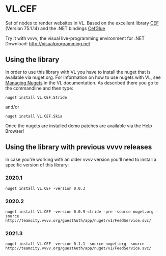 # VL.CEF
Set of nodes to render websites in VL. Based on the excellent library [CEF](https://bitbucket.org/chromiumembedded/cef/src/master/) (Version 75.1.14) and the .NET bindings [CefGlue](https://gitlab.com/xiliumhq/chromiumembedded/cefglue)

Try it with vvvv, the visual live-programming environment for .NET  
Download: http://visualprogramming.net

## Using the library
In order to use this library with VL you have to install the nuget that is available via nuget.org. For information on how to use nugets with VL, see [Managing Nugets](https://thegraybook.vvvv.org/reference/libraries/dependencies.html#manage-nugets) in the VL documentation. As described there you go to the commandline and then type:

    nuget install VL.CEF.Stride
    
and/or
    
    nuget install VL.CEF.Skia

Once the nugets are installed demo patches are available via the Help Browser!

## Using the library with previous vvvv releases
In case you're working with an older vvvv version you'll need to install a specific version of this library:
### 2020.1

    nuget install VL.CEF -version 0.0.3

### 2020.2

    nuget install VL.CEF -version 0.0.9-stride -pre -source nuget.org -source http://teamcity.vvvv.org/guestAuth/app/nuget/v1/FeedService.svc/

### 2021.3

    nuget install VL.CEF -version 0.1.1 -source nuget.org -source http://teamcity.vvvv.org/guestAuth/app/nuget/v1/FeedService.svc/
